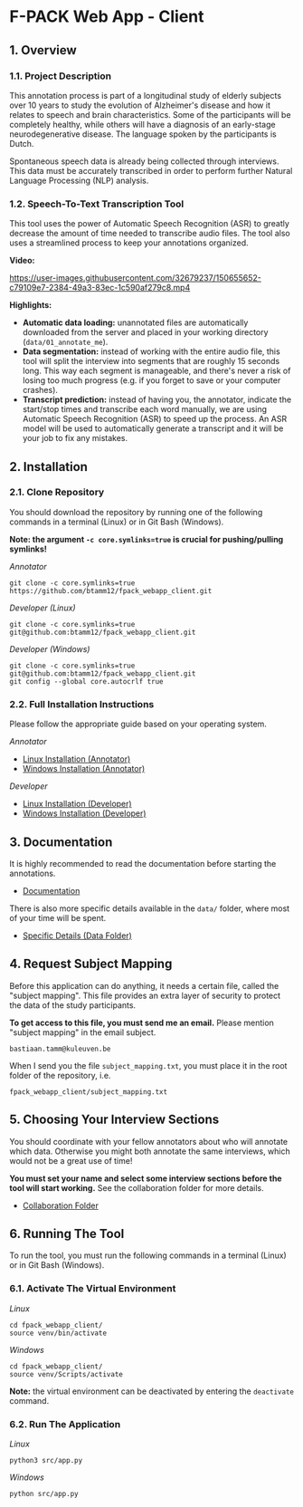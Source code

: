 # F-PACK Web App - Client

## 1. Overview

### 1.1. Project Description

This annotation process is part of a longitudinal study of elderly subjects over 10
years to study the evolution of Alzheimer's disease and how it relates to speech and
brain characteristics. Some of the participants will be completely healthy, while
others will have a diagnosis of an early-stage neurodegenerative disease. The
language spoken by the participants is Dutch.

Spontaneous speech data is already being collected through interviews. This data must
be accurately transcribed in order to perform further Natural Language Processing
(NLP) analysis.

### 1.2. Speech-To-Text Transcription Tool

This tool uses the power of Automatic Speech Recognition (ASR) to greatly decrease
the amount of time needed to transcribe audio files. The tool also uses a streamlined
process to keep your annotations organized.


**Video:**

https://user-images.githubusercontent.com/32679237/150655652-c79109e7-2384-49a3-83ec-1c590af279c8.mp4

**Highlights:**

- **Automatic data loading:** unannotated files are automatically downloaded from the
  server and placed in your working directory (`data/01_annotate_me`).
- **Data segmentation:** instead of working with the entire audio file, this tool
  will split the interview into segments that are roughly 15 seconds long. This way
  each segment is manageable, and there's never a risk of losing too much progress
  (e.g. if you forget to save or your computer crashes).
- **Transcript prediction:** instead of having you, the annotator, indicate the
  start/stop times and transcribe each word manually, we are using Automatic Speech
  Recognition (ASR) to speed up the process. An ASR model will be used to
  automatically generate a transcript and it will be your job to fix any mistakes.

## 2. Installation

### 2.1. Clone Repository

You should download the repository by running one of the following commands in a
terminal (Linux) or in Git Bash (Windows).

**Note: the argument `-c core.symlinks=true` is crucial for pushing/pulling
symlinks!**

*Annotator*
```
git clone -c core.symlinks=true https://github.com/btamm12/fpack_webapp_client.git
```

*Developer (Linux)*
```
git clone -c core.symlinks=true git@github.com:btamm12/fpack_webapp_client.git
```

*Developer (Windows)*
```
git clone -c core.symlinks=true git@github.com:btamm12/fpack_webapp_client.git
git config --global core.autocrlf true
```

### 2.2. Full Installation Instructions

Please follow the appropriate guide based on your operating system.

*Annotator*
- [Linux Installation (Annotator)](install/linux/install_linux.md)
- [Windows Installation (Annotator)](install/windows/install_windows.md)

*Developer*
- [Linux Installation (Developer)](install/linux/install_linux_dev.md)
- [Windows Installation (Developer)](install/windows/install_windows_dev.md)


## 3. Documentation

It is highly recommended to read the documentation before starting the annotations.

- [Documentation](docs/README.md)

There is also more specific details available in the `data/` folder, where most of
your time will be spent.

- [Specific Details (Data Folder)](data/README.md)
## 4. Request Subject Mapping

Before this application can do anything, it needs a certain file, called the "subject
mapping". This file provides an extra layer of security to protect the data of the
study participants.

**To get access to this file, you must send me an email.** Please mention "subject
mapping" in the email subject.
```
bastiaan.tamm@kuleuven.be
```

When I send you the file `subject_mapping.txt`, you must place it in the root folder
of the repository, i.e.
```
fpack_webapp_client/subject_mapping.txt
```

## 5. Choosing Your Interview Sections

You should coordinate with your fellow annotators about who will annotate which data.
Otherwise you might both annotate the same interviews, which would not be a great use
of time!

**You must set your name and select some interview sections before the tool will
start working.** See the collaboration folder for more details.

- [Collaboration Folder](collaboration/README.md)

## 6. Running The Tool

To run the tool, you must run the following commands in a terminal (Linux) or in Git
Bash (Windows).

### 6.1. Activate The Virtual Environment

*Linux*
```
cd fpack_webapp_client/
source venv/bin/activate
```

*Windows*
```
cd fpack_webapp_client/
source venv/Scripts/activate
```

**Note:** the virtual environment can be deactivated by entering the `deactivate`
command.

### 6.2. Run The Application
*Linux*
```
python3 src/app.py
```

*Windows*
```
python src/app.py
```
